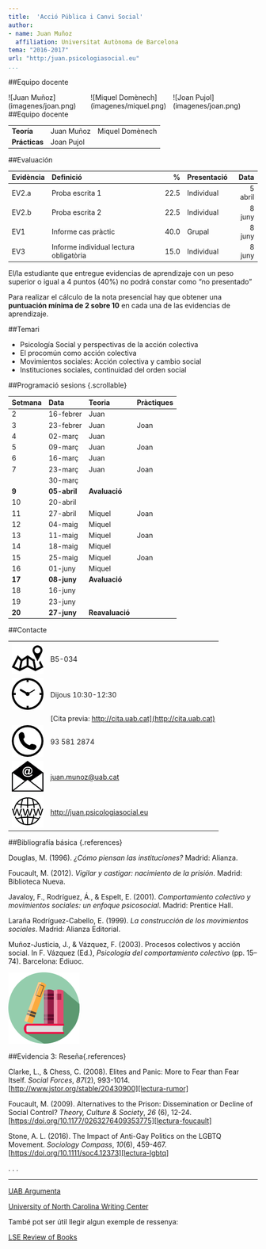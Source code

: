 ```yaml
---
title:  'Acció Pública i Canvi Social'
author:
- name: Juan Muñoz
  affiliation: Universitat Autònoma de Barcelona
tema: "2016-2017"
url: "http:/juan.psicologiasocial.eu"
...
```


##Equipo docente

<div style="float:left; margin:0; width:33%;">
![Juan Muñoz](imagenes/joan.png)
</div>


<div style="float:left; margin:0; width:33%;">
![Miquel Domènech](imagenes/miquel.png)
</div>

<div style="float:left; margin:0; width:33%;">
![Joan Pujol](imagenes/joan.png)
</div>


##Equipo docente

|               |            |                 |
|:--------------|:-----------|:----------------|
| **Teoría**    | Juan Muñoz | Miquel Domènech |
| **Prácticas** | Joan Pujol |                 |

##Evaluación

| Evidència | Definició                              |    % | Presentació |    Data |
|:----------|:---------------------------------------|-----:|:------------|--------:|
| EV2.a     | Proba escrita 1                        | 22.5 | Individual  | 5 abril |
| EV2.b     | Proba escrita 2                        | 22.5 | Individual  |  8 juny |
| EV1       | Informe cas pràctic                    | 40.0 | Grupal      |  8 juny |
| EV3       | Informe individual lectura obligatòria | 15.0 | Individual  |  8 juny |

El/la estudiante que entregue evidencias de aprendizaje con un peso superior o igual a 4 puntos (40%) no podrá constar como “no presentado”

Para realizar el cálculo de la nota presencial hay que obtener una **puntuación mínima de 2 sobre 10** en cada una de las evidencias de aprendizaje.

##Temari

* Psicología Social y perspectivas de la acción colectiva
* El procomún como acción colectiva
* Movimientos sociales: Acción colectiva y cambio social
* Instituciones sociales, continuidad del orden social

##Programació sesions {.scrollable}

| Setmana | Data         | Teoria          | Pràctiques |
|:--------|:-------------|:----------------|:-----------|
| 2       | 16-febrer    | Juan            |            |
| 3       | 23-febrer    | Juan            | Joan       |
| 4       | 02-març      | Juan            |            |
| 5       | 09-març      | Juan            | Joan       |
| 6       | 16-març      | Juan            |            |
| 7       | 23-març      | Juan            | Joan       |
|         | 30-març      |                 |            |
| **9**   | **05-abril** | **Avaluació**   |            |
| 10      | 20-abril     |                 |            |
| 11      | 27-abril     | Miquel          | Joan       |
| 12      | 04-maig      | Miquel          |            |
| 13      | 11-maig      | Miquel          | Joan       |
| 14      | 18-maig      | Miquel          |            |
| 15      | 25-maig      | Miquel          | Joan       |
| 16      | 01-juny      | Miquel          |            |
| **17**  | **08-juny**  | **Avaluació**   |            |
| 18      | 16-juny      |                 |            |
| 19      | 23-juny      |                 |            |
| **20**  | **27-juny**  | **Reavaluació** |            |

##Contacte

|                        |                                                         |
|:-----------------------|:--------------------------------------------------------|
| ![](img/Direccion.png) | B5-034                                                  |
| ![](img/Clock.png)     | Dijous 10:30-12:30                                      |
|                        | [Cita previa: http://cita.uab.cat](http://cita.uab.cat) |
| ![](img/Telefono.png)  | 93 581 2874                                             |
| ![](img/Correo.png)    | juan.munoz@uab.cat                                      |
| ![](img/Web.png)       | <http://juan.psicologiasocial.eu>                       |

##Bibliografía básica {.references}

Douglas, M. (1996). *¿Cómo piensan las instituciones?* Madrid: Alianza.

Foucault, M. (2012). *Vigilar y castigar: nacimiento de la prisión*. Madrid: Biblioteca Nueva.

Javaloy, F., Rodríguez, Á., & Espelt, E. (2001). *Comportamiento colectivo y movimientos sociales: un enfoque psicosocial*. Madrid: Prentice Hall.

Laraña Rodríguez-Cabello, E. (1999). *La construcción de los movimientos sociales*. Madrid: Alianza Editorial.

Muñoz-Justicia, J., & Vázquez, F. (2003). Procesos colectivos y acción social. In F. Vázquez (Ed.), *Psicología del comportamiento colectivo* (pp. 15–74). Barcelona: Ediuoc.

![](img/Books.png)

##Evidencia 3: Reseña{.references}

Clarke, L., & Chess, C. (2008). Elites and Panic: More to Fear than Fear Itself. _Social Forces_, _87_(2), 993-1014. [http://www.jstor.org/stable/20430900][lectura-rumor]

Foucault, M. (2009). Alternatives to the Prison: Dissemination or Decline of Social Control? _Theory, Culture & Society_, _26_ (6), 12-24. [https://doi.org/10.1177/0263276409353775][lectura-foucault]

Stone, A. L. (2016). The Impact of Anti-Gay Politics on the LGBTQ Movement. _Sociology Compass_, _10_(6), 459-467. [https://doi.org/10.1111/soc4.12373][lectura-lgbtq]

[lectura-rumor]: http://www.jstor.org/stable/20430900 "http://www.jstor.org/stable/20430900"

[lectura-foucault]: https://doi.org/10.1177/0263276409353775 "https://doi.org/10.1177/0263276409353775"

[lectura-lgbtq]: https://doi.org/10.1111/soc4.12373 "https://doi.org/10.1111/soc4.12373"

<!--
![](img/Coming.png){.noshadow}
-->
. . .

<hr>

[UAB Argumenta](http://wuster.uab.cat/web_argumenta_obert/unit_10/tot_t10.html)

[University of North Carolina Writing Center](http://writingcenter.unc.edu/handouts/book-reviews)

També pot ser útil llegir algun exemple de ressenya:

[LSE Review of Books](http://blogs.lse.ac.uk/lsereviewofbooks/)

<!--
Foucault, M. (1975/2012). Vigilar y castigar. Editorial Biblioteca Nueva S.L.

Galcerán Huguet, M. (2009). Deseo y libertad: una investigación sobre los presupuestos de la acción colectiva. Madrid: Traficantes de Sueños. Retrieved from http://www.traficantes.net/libros/deseo-y-libertad

Lessig, L. (2005). Por una cultura libre. Madrid: Traficantes de Sueños. Retrieved from http://www.traficantes.net/libros/por-una-cultura-libre
-->
